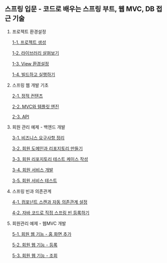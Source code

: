 ## 스프링 입문 - 코드로 배우는 스프링 부트, 웹 MVC, DB 접근 기술

1. 프로젝트 환경설정
    
    [1-1. 프로젝트 생성](https://github.com/OOH-AHH-HAN/spring-study/blob/cd232466e879c73de18fbb699eee8a4538c88750/contents/kitseok/note/Spring%20Introduction/1.%20%ED%94%84%EB%A1%9C%EC%A0%9D%ED%8A%B8%20%ED%99%98%EA%B2%BD%EC%84%A4%EC%A0%95/1-1.%20%ED%94%84%EB%A1%9C%EC%A0%9D%ED%8A%B8%20%EC%83%9D%EC%84%B1.md)
    
    [1-2. 라이브러리 살펴보기](https://github.com/OOH-AHH-HAN/spring-study/blob/69142f9131ff9f9915b5719e40c9d4bc7a5b153e/contents/kitseok/note/Spring%20Introduction/1.%20%ED%94%84%EB%A1%9C%EC%A0%9D%ED%8A%B8%20%ED%99%98%EA%B2%BD%EC%84%A4%EC%A0%95/1-2.%20%EB%9D%BC%EC%9D%B4%EB%B8%8C%EB%9F%AC%EB%A6%AC%20%EC%82%B4%ED%8E%B4%EB%B3%B4%EA%B8%B0.md)
    
    [1-3. View 환경설정](https://github.com/OOH-AHH-HAN/spring-study/blob/69142f9131ff9f9915b5719e40c9d4bc7a5b153e/contents/kitseok/note/Spring%20Introduction/1.%20%ED%94%84%EB%A1%9C%EC%A0%9D%ED%8A%B8%20%ED%99%98%EA%B2%BD%EC%84%A4%EC%A0%95/1-3.%20View%20%ED%99%98%EA%B2%BD%EC%84%A4%EC%A0%95.md)
    
    [1-4. 빌드하고 실행하기](https://github.com/OOH-AHH-HAN/spring-study/blob/69142f9131ff9f9915b5719e40c9d4bc7a5b153e/contents/kitseok/note/Spring%20Introduction/1.%20%ED%94%84%EB%A1%9C%EC%A0%9D%ED%8A%B8%20%ED%99%98%EA%B2%BD%EC%84%A4%EC%A0%95/1-4.%20%EB%B9%8C%EB%93%9C%ED%95%98%EA%B3%A0%20%EC%8B%A4%ED%96%89%ED%95%98%EA%B8%B0.md)
    
2. 스프링 웹 개발 기초
    
    [2-1. 정적 컨텐츠](https://github.com/OOH-AHH-HAN/spring-study/blob/69142f9131ff9f9915b5719e40c9d4bc7a5b153e/contents/kitseok/note/Spring%20Introduction/2.%20%EC%8A%A4%ED%94%84%EB%A7%81%20%EC%9B%B9%20%EA%B0%9C%EB%B0%9C%20%EA%B8%B0%EC%B4%88/2-1.%20%EC%A0%95%EC%A0%81%20%EC%BB%A8%ED%85%90%EC%B8%A0.md)
    
    [2-2. MVC와 템플릿 엔진](https://github.com/OOH-AHH-HAN/spring-study/blob/69142f9131ff9f9915b5719e40c9d4bc7a5b153e/contents/kitseok/note/Spring%20Introduction/2.%20%EC%8A%A4%ED%94%84%EB%A7%81%20%EC%9B%B9%20%EA%B0%9C%EB%B0%9C%20%EA%B8%B0%EC%B4%88/2-2.%20MVC%EC%99%80%20%ED%85%9C%ED%94%8C%EB%A6%BF%20%EC%97%94%EC%A7%84.md)
    
    [2-3. API](https://github.com/OOH-AHH-HAN/spring-study/blob/69142f9131ff9f9915b5719e40c9d4bc7a5b153e/contents/kitseok/note/Spring%20Introduction/2.%20%EC%8A%A4%ED%94%84%EB%A7%81%20%EC%9B%B9%20%EA%B0%9C%EB%B0%9C%20%EA%B8%B0%EC%B4%88/2-3.%20API.md)
    
3. 회원 관리 예제 - 백엔드 개발
    
    [3-1. 비즈니스 요구사항 정리](https://github.com/OOH-AHH-HAN/spring-study/blob/69142f9131ff9f9915b5719e40c9d4bc7a5b153e/contents/kitseok/note/Spring%20Introduction/3.%20%ED%9A%8C%EC%9B%90%20%EA%B4%80%EB%A6%AC%20%EC%98%88%EC%A0%9C%20-%20%EB%B0%B1%EC%97%94%EB%93%9C%20%EA%B0%9C%EB%B0%9C/3-1.%20%EB%B9%84%EC%A6%88%EB%8B%88%EC%8A%A4%20%EC%9A%94%EA%B5%AC%EC%82%AC%ED%95%AD%20%EC%A0%95%EB%A6%AC.md)
    
    [3-2. 회원 도메인과 리포지토리 만들기](https://github.com/OOH-AHH-HAN/spring-study/blob/69142f9131ff9f9915b5719e40c9d4bc7a5b153e/contents/kitseok/note/Spring%20Introduction/3.%20%ED%9A%8C%EC%9B%90%20%EA%B4%80%EB%A6%AC%20%EC%98%88%EC%A0%9C%20-%20%EB%B0%B1%EC%97%94%EB%93%9C%20%EA%B0%9C%EB%B0%9C/3-2.%20%ED%9A%8C%EC%9B%90%20%EB%8F%84%EB%A9%94%EC%9D%B8%EA%B3%BC%20%EB%A6%AC%ED%8F%AC%EC%A7%80%ED%86%A0%EB%A6%AC%20%EB%A7%8C%EB%93%A4%EA%B8%B0.md)
    
    [3-3. 회원 리포지토리 테스트 케이스 작성](https://github.com/OOH-AHH-HAN/spring-study/blob/69142f9131ff9f9915b5719e40c9d4bc7a5b153e/contents/kitseok/note/Spring%20Introduction/3.%20%ED%9A%8C%EC%9B%90%20%EA%B4%80%EB%A6%AC%20%EC%98%88%EC%A0%9C%20-%20%EB%B0%B1%EC%97%94%EB%93%9C%20%EA%B0%9C%EB%B0%9C/3-3.%20%ED%9A%8C%EC%9B%90%20%EB%A6%AC%ED%8F%AC%EC%A7%80%ED%86%A0%EB%A6%AC%20%ED%85%8C%EC%8A%A4%ED%8A%B8%20%EC%BC%80%EC%9D%B4%EC%8A%A4%20%EC%9E%91%EC%84%B1.md)
    
    [3-4. 회원 서비스 개발](https://github.com/OOH-AHH-HAN/spring-study/blob/69142f9131ff9f9915b5719e40c9d4bc7a5b153e/contents/kitseok/note/Spring%20Introduction/3.%20%ED%9A%8C%EC%9B%90%20%EA%B4%80%EB%A6%AC%20%EC%98%88%EC%A0%9C%20-%20%EB%B0%B1%EC%97%94%EB%93%9C%20%EA%B0%9C%EB%B0%9C/3-4.%20%ED%9A%8C%EC%9B%90%20%EC%84%9C%EB%B9%84%EC%8A%A4%20%EA%B0%9C%EB%B0%9C.md)
    
    [3-5. 회원 서비스 테스트](https://github.com/OOH-AHH-HAN/spring-study/blob/69142f9131ff9f9915b5719e40c9d4bc7a5b153e/contents/kitseok/note/Spring%20Introduction/3.%20%ED%9A%8C%EC%9B%90%20%EA%B4%80%EB%A6%AC%20%EC%98%88%EC%A0%9C%20-%20%EB%B0%B1%EC%97%94%EB%93%9C%20%EA%B0%9C%EB%B0%9C/3-5.%20%ED%9A%8C%EC%9B%90%20%EC%84%9C%EB%B9%84%EC%8A%A4%20%ED%85%8C%EC%8A%A4%ED%8A%B8.md)
    
4. 스프링 빈과 의존관계
    
    [4-1. 컴포넌트 스캔과 자동 의존관계 설정](https://github.com/OOH-AHH-HAN/spring-study/blob/69142f9131ff9f9915b5719e40c9d4bc7a5b153e/contents/kitseok/note/Spring%20Introduction/4.%20%EC%8A%A4%ED%94%84%EB%A7%81%20%EB%B9%88%EA%B3%BC%20%EC%9D%98%EC%A1%B4%EA%B4%80%EA%B3%84/4-1.%20%EC%BB%B4%ED%8F%AC%EB%84%8C%ED%8A%B8%20%EC%8A%A4%EC%BA%94%EA%B3%BC%20%EC%9E%90%EB%8F%99%20%EC%9D%98%EC%A1%B4%EA%B3%BC%EA%B3%84%20%EC%84%A4%EC%A0%95.md)
    
    [4-2. 자바 코드로 직접 스프링 빈 등록하기](https://github.com/OOH-AHH-HAN/spring-study/blob/69142f9131ff9f9915b5719e40c9d4bc7a5b153e/contents/kitseok/note/Spring%20Introduction/4.%20%EC%8A%A4%ED%94%84%EB%A7%81%20%EB%B9%88%EA%B3%BC%20%EC%9D%98%EC%A1%B4%EA%B4%80%EA%B3%84/4-2.%20%EC%9E%90%EB%B0%94%20%EC%BD%94%EB%93%9C%EB%A1%9C%20%EC%A7%81%EC%A0%91%20%EC%8A%A4%ED%94%84%EB%A7%81%20%EB%B9%88%20%EB%93%B1%EB%A1%9D%ED%95%98%EA%B8%B0.md)
    
5. 회원관리 예제 - 웹MVC 개발
    
    [5-1. 회원 웹 기능 - 홈 화면 추가](https://github.com/OOH-AHH-HAN/spring-study/blob/69142f9131ff9f9915b5719e40c9d4bc7a5b153e/contents/kitseok/note/Spring%20Introduction/5.%20%ED%9A%8C%EC%9B%90%EA%B4%80%EB%A6%AC%20%EC%98%88%EC%A0%9C%20-%20%EC%9B%B9%20MVC%20%EA%B0%9C%EB%B0%9C/5-1.%20%ED%9A%8C%EC%9B%90%20%EC%9B%B9%20%EA%B8%B0%EB%8A%A5%20-%20%ED%99%88%20%ED%99%94%EB%A9%B4%20%EC%B6%94%EA%B0%80.md)
    
    [5-2. 회원 웹 기능 - 등록](https://github.com/OOH-AHH-HAN/spring-study/blob/69142f9131ff9f9915b5719e40c9d4bc7a5b153e/contents/kitseok/note/Spring%20Introduction/5.%20%ED%9A%8C%EC%9B%90%EA%B4%80%EB%A6%AC%20%EC%98%88%EC%A0%9C%20-%20%EC%9B%B9%20MVC%20%EA%B0%9C%EB%B0%9C/5-2.%20%ED%9A%8C%EC%9B%90%20%EC%9B%B9%20%EA%B8%B0%EB%8A%A5%20-%20%EB%93%B1%EB%A1%9D.md)
    
    [5-3. 회원 웹 기능 - 조회](https://github.com/OOH-AHH-HAN/spring-study/blob/69142f9131ff9f9915b5719e40c9d4bc7a5b153e/contents/kitseok/note/Spring%20Introduction/5.%20%ED%9A%8C%EC%9B%90%EA%B4%80%EB%A6%AC%20%EC%98%88%EC%A0%9C%20-%20%EC%9B%B9%20MVC%20%EA%B0%9C%EB%B0%9C/5-3.%20%ED%9A%8C%EC%9B%90%20%EC%9B%B9%20%EA%B8%B0%EB%8A%A5%20-%20%EC%A1%B0%ED%9A%8C.md)
    
